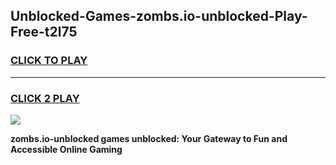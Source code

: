
## Unblocked-Games-zombs.io-unblocked-Play-Free-t2l75
<h3>
<a href="https://premium76.site?title=zombs.io-unblocked&ref=21A">CLICK TO PLAY</a></h3>
<hr>

<h3>
<a href="https://premium76.site?title=zombs.io-unblocked&ref=21A">CLICK 2 PLAY</a>
  
</h3>

<a href="https://premium76.site?title=zombs.io-unblocked&ref=21A"><img src="https://clearcache.store/games.png"></a>


**zombs.io-unblocked games unblocked: Your Gateway to Fun and Accessible Online Gaming**

